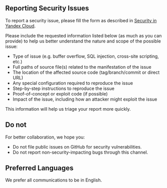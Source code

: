 ## Reporting Security Issues

To report a security issue, please fill the form as described in 
[Security in Yandex Cloud](https://yandex.cloud/en/docs/security/). 

Please include the requested information listed below (as much as you
can provide) to help us better understand the nature and scope of the
possible issue:

* Type of issue (e.g. buffer overflow, SQL injection, cross-site
  scripting, etc.)
* Full paths of source file(s) related to the manifestation of the
  issue
* The location of the affected source code (tag/branch/commit or
  direct URL)
* Any special configuration required to reproduce the issue
* Step-by-step instructions to reproduce the issue
* Proof-of-concept or exploit code (if possible)
* Impact of the issue, including how an attacker might exploit the
  issue

This information will help us triage your report more quickly.

## Do not

For better collaboration, we hope you:

- Do not file public issues on GitHub for security vulnerabilities.
- Do not report non-security-impacting bugs through this channel. 

## Preferred Languages

We prefer all communications to be in English.
